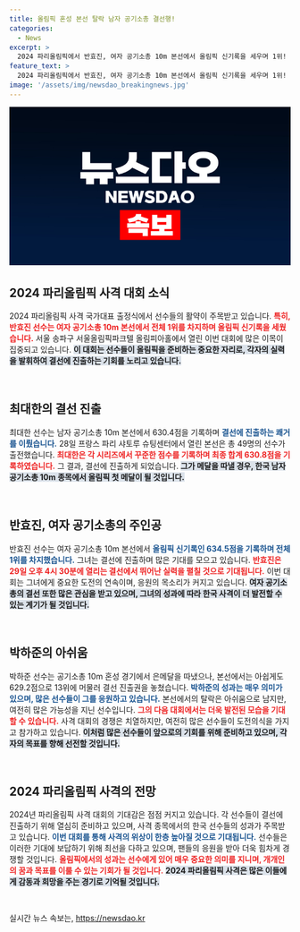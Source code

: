 ```yaml
---
title: 올림픽 혼성 본선 탈락 남자 공기소총 결선행!
categories:
  - News
excerpt: >
  2024 파리올림픽에서 반효진, 여자 공기소총 10m 본선에서 올림픽 신기록을 세우며 1위! 최대한은 남자 10m 결선 진출, 한국 사격사에 새로운 이정표를 세울 수 있을까? 클릭해서 자세한 소식을 확인하세요!
feature_text: >
  2024 파리올림픽에서 반효진, 여자 공기소총 10m 본선에서 올림픽 신기록을 세우며 1위! 최대한은 남자 10m 결선 진출, 한국 사격사에 새로운 이정표를 세울 수 있을까? 클릭해서 자세한 소식을 확인하세요!
image: '/assets/img/newsdao_breakingnews.jpg'
---
```


<p><img src="/assets/img/newsdao_breakingnews.jpg" alt="ranknews 속보" /></p>

<h2 data-ke-size="size26">2024 파리올림픽 사격 대회 소식</h2>

<p data-ke-size="size16">2024 파리올림픽 사격 국가대표 출정식에서 선수들의 활약이 주목받고 있습니다. <b><span style="color: #ee2323;">특히, 반효진 선수는 여자 공기소총 10m 본선에서 전체 1위를 차지하며 올림픽 신기록을 세웠습니다.</span></b> 서울 송파구 서울올림픽파크텔 올림피아홀에서 열린 이번 대회에 많은 이목이 집중되고 있습니다. <b><span style="background-color: #21538527;">이 대회는 선수들이 올림픽을 준비하는 중요한 자리로, 각자의 실력을 발휘하여 결선에 진출하는 기회를 노리고 있습니다.</span></b></p>

<p data-ke-size="size16">&nbsp;</p>

<h2 data-ke-size="size26">최대한의 결선 진출</h2>

<p data-ke-size="size16">최대한 선수는 남자 공기소총 10m 본선에서 630.4점을 기록하며 <b><span style="color: #1a5490;">결선에 진출하는 쾌거를 이뤘습니다.</span></b> 28일 프랑스 파리 샤토루 슈팅센터에서 열린 본선은 총 49명의 선수가 출전했습니다. <b><span style="color: #ee2323;">최대한은 각 시리즈에서 꾸준한 점수를 기록하며 최종 합계 630.8점을 기록하였습니다.</span></b> 그 결과, 결선에 진출하게 되었습니다. <b><span style="background-color: #21538527;">그가 메달을 따낼 경우, 한국 남자 공기소총 10m 종목에서 올림픽 첫 메달이 될 것입니다.</span></b></p>

<p data-ke-size="size16">&nbsp;</p>

<h2 data-ke-size="size26">반효진, 여자 공기소총의 주인공</h2>

<p data-ke-size="size16">반효진 선수는 여자 공기소총 10m 본선에서 <b><span style="color: #1a5490;">올림픽 신기록인 634.5점을 기록하며 전체 1위를 차지했습니다.</span></b> 그녀는 결선에 진출하며 많은 기대를 모으고 있습니다. <b><span style="color: #ee2323;">반효진은 29일 오후 4시 30분에 열리는 결선에서 뛰어난 실력을 펼칠 것으로 기대됩니다.</span></b> 이번 대회는 그녀에게 중요한 도전의 연속이며, 응원의 목소리가 커지고 있습니다. <b><span style="background-color: #21538527;">여자 공기소총의 결선 또한 많은 관심을 받고 있으며, 그녀의 성과에 따라 한국 사격이 더 발전할 수 있는 계기가 될 것입니다.</span></b></p>

<p data-ke-size="size16">&nbsp;</p>

<h2 data-ke-size="size26">박하준의 아쉬움</h2>

<p data-ke-size="size16">박하준 선수는 공기소총 10m 혼성 경기에서 은메달을 따냈으나, 본선에서는 아쉽게도 629.2점으로 13위에 머물러 결선 진출권을 놓쳤습니다. <b><span style="color: #1a5490;">박하준의 성과는 매우 의미가 있으며, 많은 선수들이 그를 응원하고 있습니다.</span></b> 본선에서의 탈락은 아쉬움으로 남지만, 여전히 많은 가능성을 지닌 선수입니다. <b><span style="color: #ee2323;">그의 다음 대회에서는 더욱 발전된 모습을 기대할 수 있습니다.</span></b> 사격 대회의 경쟁은 치열하지만, 여전히 많은 선수들이 도전의식을 가지고 참가하고 있습니다. <b><span style="background-color: #21538527;">이처럼 많은 선수들이 앞으로의 기회를 위해 준비하고 있으며, 각자의 목표를 향해 선전할 것입니다.</span></b></p>

<p data-ke-size="size16">&nbsp;</p>

<h2 data-ke-size="size26">2024 파리올림픽 사격의 전망</h2>

<p data-ke-size="size16">2024년 파리올림픽 사격 대회의 기대감은 점점 커지고 있습니다. 각 선수들이 결선에 진출하기 위해 열심히 준비하고 있으며, 사격 종목에서의 한국 선수들의 성과가 주목받고 있습니다. <b><span style="color: #1a5490;">이번 대회를 통해 사격의 위상이 한층 높아질 것으로 기대됩니다.</span></b> 선수들은 이러한 기대에 보답하기 위해 최선을 다하고 있으며, 팬들의 응원을 받아 더욱 힘차게 경쟁할 것입니다. <b><span style="color: #ee2323;">올림픽에서의 성과는 선수에게 있어 매우 중요한 의미를 지니며, 개개인의 꿈과 목표를 이룰 수 있는 기회가 될 것입니다.</span></b> <b><span style="background-color: #21538527;">2024 파리올림픽 사격은 많은 이들에게 감동과 희망을 주는 경기로 기억될 것입니다.</span></b></p>

<p data-ke-size="size16">&nbsp;</p>
실시간 뉴스 속보는, <a href="https://newsdao.kr" rel="dofollow">https://newsdao.kr</a>


